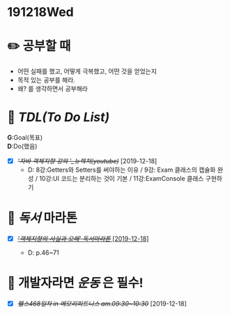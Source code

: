 # 191218Wed

# :pencil2: 공부할 때

- 어떤 실패를 했고, 어떻게 극복했고, 어떤 것을 얻었는지
- 목적 있는 공부를 해라.
- 왜? 를 생각하면서 공부해라

<!-- # 🌞 오늘의 _명언_ -->

<!-- # 📅 _어제_ 한 일 -->

# :memo: _TDL(To Do List)_

<!-- ❌🔺❎🔼 -->

**G**:Goal(목표)<br>
**D**:Do(했음)

- [x] ~~_'자바 객체지향 강의 '\_뉴렉쳐(youtube)_~~ [2019-12-18]
  - D: 8강:Getters와 Setters를 써야하는 이유 / 9강: Exam 클래스의 캡슐화 완성 / 10강:UI 코드는 분리하는 것이 기본 / 11강:ExamConsole 클래스 구현하기

<!-- # 📚 _TIL(Today I Learned)_ -->

# 📖 _독서_ 마라톤

- [x] [~~_'객체지향의 사실과 오해' 독서마라톤_~~ [2019-12-18]](https://github.com/DevLimK1/TIL/blob/master/%EB%8F%85%EC%84%9C%EB%A7%88%EB%9D%BC%ED%86%A4/%EA%B0%9D%EC%B2%B4%EC%A7%80%ED%96%A5%EC%9D%98_%EC%82%AC%EC%8B%A4%EA%B3%BC%EC%98%A4%ED%95%B4.md)

  - D: p.46~71

# 💪 개발자라면 _운동_ 은 필수!

- [x] ~~_헬스468일차 in 메모리피트니스 am.09:30~10:30_~~ [2019-12-18]
  <!-- # :newspaper: 오늘 읽은 _it 개발, 기술 관련 기사, 블로그_ -->

<!-- # :disappointed: 오늘 _아쉬웠던 점_.. -->

<!-- # 📅 _내일_ 할 일 -->

  <!-- # 🛌 오늘 하루 _마무리_ 하며.. -->

